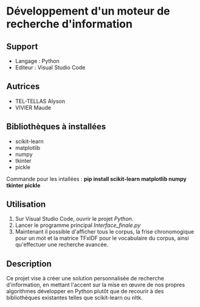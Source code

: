 # Développement d'un moteur de recherche d'information

## Support
- Langage : Python
- Editeur : Visual Studio Code

## Autrices
- TEL-TELLAS Alyson
- VIVIER Maude

## Bibliothèques à installées
- scikit-learn
- matplotlib
- numpy
- tkinter
- pickle

Commande pour les intallées : **pip install scikit-learn matplotlib numpy tkinter pickle**

## Utilisation
1. Sur Visual Studio Code, ouvrir le projet *Python*.
2. Lancer le programme principal *Interface_finale.py*
3. Maintenant il possible d'afficher tous le corpus, la frise chronomogique pour un mot et la matrice TFxIDF pour le vocabulaire du corpus, ainsi qu'effectuer une recherche avancée. 

## Description
Ce projet vise à créer une solution personnalisée de recherche d'information, en mettant l'accent sur la mise en œuvre de nos propres algorithmes développer en Python plutôt que de recourir à des bibliothèques existantes telles que scikit-learn ou nltk. 
